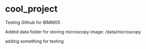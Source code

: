 # cool_project
Testing GIthub for BIMM05

Added data folder for storing microscopy image: /data/microscopy

adding something for testing